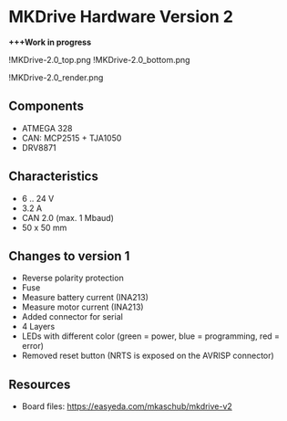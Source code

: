 # MKDrive Hardware Version 2

**+++Work in progress**

!MKDrive-2.0_top.png
!MKDrive-2.0_bottom.png

!MKDrive-2.0_render.png


## Components
* ATMEGA 328
* CAN: MCP2515 + TJA1050
* DRV8871

## Characteristics
* 6 .. 24 V
* 3.2 A
* CAN 2.0 (max. 1 Mbaud)
* 50 x 50 mm

## Changes to version 1
* Reverse polarity protection
* Fuse
* Measure battery current (INA213)
* Measure motor current (INA213)
* Added connector for serial 
* 4 Layers
* LEDs with different color (green = power, blue = programming, red = error)
* Removed reset button (NRTS is exposed on the AVRISP connector)

## Resources
* Board files: https://easyeda.com/mkaschub/mkdrive-v2
